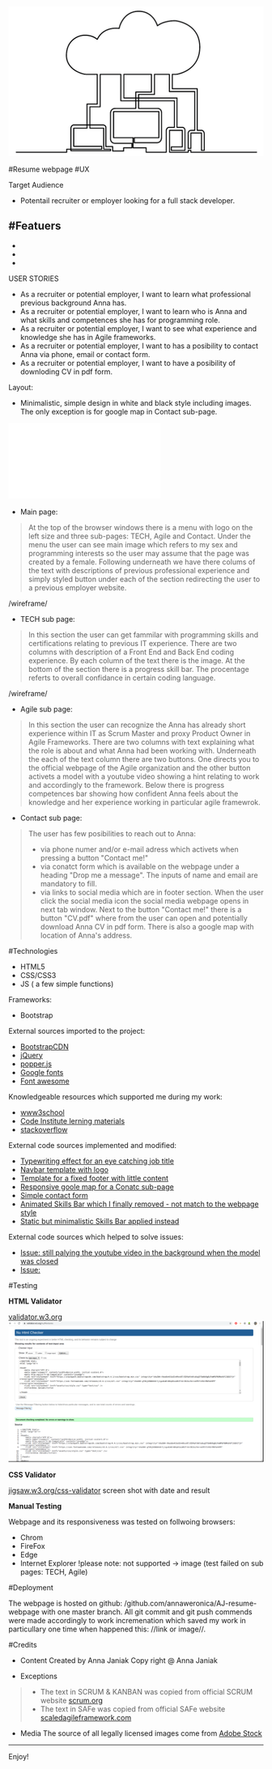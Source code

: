 ![image](/assets/images/backend-image-md.png)

#Resume webpage
#UX

Target Audience
- Potentail recruiter or employer looking for a full stack developer.

#Featuers 
-
-
-
-

USER STORIES

- As a recruiter or potential employer, I want to learn what professional previous background Anna has.
- As a recruiter or potential employer, I want to learn who is Anna and what skills and competences she has for programming role.
- As a recruiter or potential employer, I want to see what experience and knowledge she has in Agile frameworks.
- As a recruiter or potential employer, I want to has a posibility to contact Anna via phone, email or contact form.
- As a recruiter or potential employer, I want to have a posibility of downloding CV in pdf form.

Layout:
- Minimalistic, simple design in  white and black style including images. The only exception is for google map in Contact sub-page.

![png](/wireframes/Desktop.pdf)


- Main page:

>At the top of the browser windows there is a menu with logo on the left size and three sub-pages: TECH, Agile and Contact.
>Under the menu the user can see main image which refers to my sex and programming interests so the user may assume that the page was created by a female. 
>Following underneath we have there colums of the text with descriptions of previous professional experience and simply styled button under each of the section redirecting the user to a previous employer website.

/wireframe/

- TECH sub page:

>In this section the user can get fammilar with programming skills and certifications relating to previous IT experience.
>There are two columns with description of a Front End and Back End coding experience. By each column of the text there is the image.
>At the bottom of the section there is a progress skill bar. The procentage referts to overall confidance in certain coding language.

/wireframe/

- Agile sub page:

>In this section the user can recognize the Anna has already short experience within IT as Scrum Master and proxy Product Owner in Agile Frameworks.
>There are two columns with text explaining what the role is about and what Anna had been working with. Underneath the each of the text column there are two buttons. One directs you to the official webpage of the Agile organization and the other button activets a model with a youtube video showing a hint relating to work and accordingly to the framework.
>Below there is progress competences bar showing how confident Anna feels about the knowledge and her experience working in particular agile framewrok.

- Contact sub page:

>The user has few posibilities to reach out to Anna:
>- via phone numer and/or e-mail adress which activets when pressing a button "Contact me!"
>- via conatct form which is available on the webpage under a heading "Drop me a message". The inputs of name and email are mandatory to fill.
>- via links to social media which are in footer section. When the user click the social media icon the social media webpage opens in next tab window.
>Next to the button "Contact me!" there is a button "CV.pdf" where from the user can open and potentially download Anna CV in pdf form. 
>There is also a google map with location of Anna's address.

#Technologies

- HTML5
- CSS/CSS3
- JS ( a few simple functions)

Frameworks:
- Bootstrap

External sources imported to the project:
- [BootstrapCDN]()
- [jQuery]()
- [popper.js]()
- [Google fonts]()
- [Font awesome]()

Knowledgeable resources which supported me during my work:

- [www3school](https://www.w3schools.com/default.asp)
- [Code Institute lerning materials]()
- [stackoverflow](https://stackoverflow.com/)

External code sources implemented and modified:

- [Typewriting effect for an eye catching job title](https://css-tricks.com/snippets/css/typewriter-effect/ "Typewrter effect")
- [Navbar template with logo](https://startbootstrap.com/snippets/navbar-logo/ "Nvabar with logo")
- [Template for a fixed footer with little content](https://stackoverflow.com/questions/16679146/force-footer-on-bottom-on-pages-with-little-content/16679198#16679198 "Fixed footer")
- [Responsive goole map for a Conatc sub-page](https://bootsnipp.com/snippets/or0ZB)
- [Simple contact form](https://codepen.io/formbucket/pen/xEKYoX)
- [Animated Skills Bar which I finally removed - not match to the webpage style](http://cssdeck.com/labs/animated-responsive-skills-bar)
- [Static but minimalistic Skills Bar applied instead](https://codepen.io/robinselmer/pen/RarLQK)

External code sources which helped to solve issues:

- [Issue: still palying the youtube video in the background when the model was closed](https://stackoverflow.com/questions/13598423/stop-all-playing-iframe-videos-on-click-a-link-javascript)
- [Issue:](https://stackoverflow.com/questions/9288482/how-do-i-set-the-offset-for-scrollspy-in-bootstrap/12606867#12606867)

#Testing

**HTML Validator**

[validator.w3.org](https://validator.w3.org/#validate_by_input)
![image](/wireframes/index.html.png)

**CSS Validator**

[jigsaw.w3.org/css-validator](https://jigsaw.w3.org/css-validator/)
screen shot with date and result

**Manual Testing**

Webpage and its responsiveness was tested on follwoing browsers:
- Chrom
- FireFox
- Edge
- Internet Explorer !please note: not supported -> image
  (test failed on sub pages: TECH, Agile)


#Deployment

The webpage is hosted on github: /github.com/annaweronica/AJ-resume-webpage with one master branch.
All git commit and git push commends were made accordingly to work incremenation which saved my work in particullary one time when happened this: //link or image//.

#Credits

- Content
Created by Anna Janiak
Copy right @ Anna Janiak

- Exceptions
>- The text in SCRUM & KANBAN was copied from official SCRUM website [scrum.org](https://www.scrum.org/resources/what-is-a-scrum-master) 
>- The text in SAFe was copied from official SAFe website [scaledagileframework.com](https://www.scaledagileframework.com/product-owner/)

- Media
The source of all legally licensed images come from [Adobe Stock](https://stock.adobe.com/ie/)

--------

Enjoy!